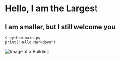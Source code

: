 # Hello, I am the Largest
## I am smaller, but I still welcome you
```
$ python main.py
print("Hello Markdown")
```

![Image of a Building](https://images.unsplash.com/photo-1711065917747-e9570ba94c5f?q=80&w=1904&auto=format&fit=crop&ixlib=rb-4.0.3&ixid=M3wxMjA3fDB8MHxwaG90by1wYWdlfHx8fGVufDB8fHx8fA%3D%3D)

